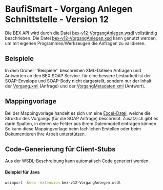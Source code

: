 
BaufiSmart - Vorgang Anlegen Schnittstelle - Version 12
=========================================================

Die BEX API wird durch die Datei [bex-v12-VorgangAnlegen.wsdl](bex-v12-VorgangAnlegen.wsdl)
vollständig beschrieben. Die Datei [bex-v12-VorgangAnlegen.xsd](bex-v12-VorgangAnlegen.xsd)
kann genutzt werden, um mit eigenen Programmen/Werkzeugen
die Anfragen zu validieren.


Beispiele
----------

In dem Ordner ''Beispiele'' beschreiben XML-Dateien Anfragen und Antworten
an den BEX SOAP Service. für eine bessere Lesbarkeit ist
der SOAP-Envelope und SOAP-Body nicht dargestellt,
sondern nur der Inhalt 
der [Vorgang.xml](Beispiele/bex-v12-Vorgang.xml) (Anfrage)
und der [VorgangMetadaten.xml](Beispiele/bex-v12-VorgangMetadaten.xml) (Antwort).


Mappingvorlage
---------------

Bei der Mappingvorlage handelt es sich um eine [Excel-Datei](Mappingvorlage/bex-v12-VorgangAnlegen-Vorgang_MappingVorlage.xlsx),
welche die Struktur des Vorgangs (für die SOAP Anfrage) beschreibt.
Zusätzlich gibt es darin Spalten, in denen sie Felder aus ihrem Datenmodell
eintragen können. So kann diese Mappingvorlage beim fachlichen Erstellen
oder beim Dokumentieren ihre Arbeit unterstützen.


Code-Generierung für Client-Stubs
----------------------------------

Aus der WSDL-Beschreibung kann automatisch Code generiert werden.

#### Beispiel für Java

````bash
wsimport -keep -extension bex-v12-VorgangAnlegen.wsdl
````

